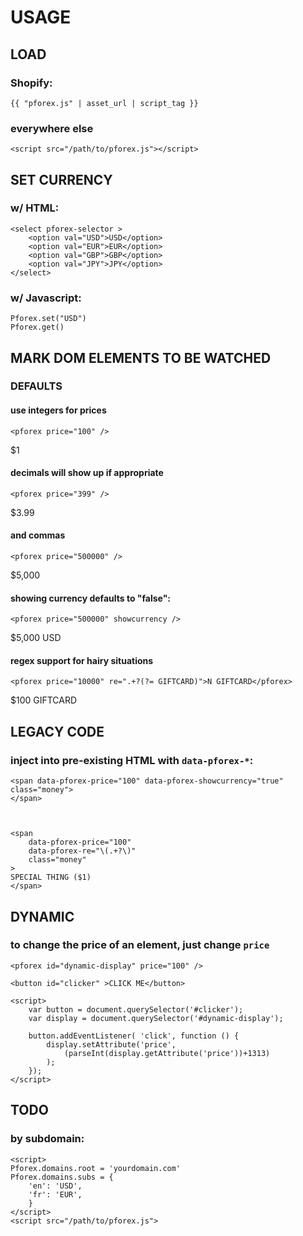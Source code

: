 USAGE
=====


LOAD
----

### Shopify:

    {{ "pforex.js" | asset_url | script_tag }}
 
### everywhere else
 
    <script src="/path/to/pforex.js"></script>


SET CURRENCY
------------

### w/ HTML:

    <select pforex-selector >
        <option val="USD">USD</option> 
        <option val="EUR">EUR</option> 
        <option val="GBP">GBP</option> 
        <option val="JPY">JPY</option> 
    </select>


### w/ Javascript:

    Pforex.set("USD")
    Pforex.get()



MARK DOM ELEMENTS TO BE WATCHED
-------------------------------

### DEFAULTS

#### use integers for prices

    <pforex price="100" />

$1


#### decimals will show up if appropriate

    <pforex price="399" />

$3.99


#### and commas

    <pforex price="500000" />

$5,000


#### showing currency defaults to "false":

    <pforex price="500000" showcurrency />

$5,000 USD


#### regex support for hairy situations

    <pforex price="10000" re=".+?(?= GIFTCARD)">N GIFTCARD</pforex>

$100 GIFTCARD



LEGACY CODE
-----------


### inject into pre-existing HTML with `data-pforex-*`:

    <span data-pforex-price="100" data-pforex-showcurrency="true" class="money">
    </span> 



    <span 
        data-pforex-price="100" 
        data-pforex-re="\(.+?\)" 
        class="money"
    >
    SPECIAL THING ($1)
    </span> 


DYNAMIC
------- 

### to change the price of an element, just change `price`

    <pforex id="dynamic-display" price="100" />

    <button id="clicker" >CLICK ME</button>

    <script>
        var button = document.querySelector('#clicker');
        var display = document.querySelector('#dynamic-display');

        button.addEventListener( 'click', function () {
            display.setAttribute('price', 
                (parseInt(display.getAttribute('price'))+1313) 
            );
        });
    </script>


TODO
----

### by subdomain:

    <script>
    Pforex.domains.root = 'yourdomain.com'
    Pforex.domains.subs = {
        'en': 'USD',
        'fr': 'EUR',
        }
    </script>
    <script src="/path/to/pforex.js">
